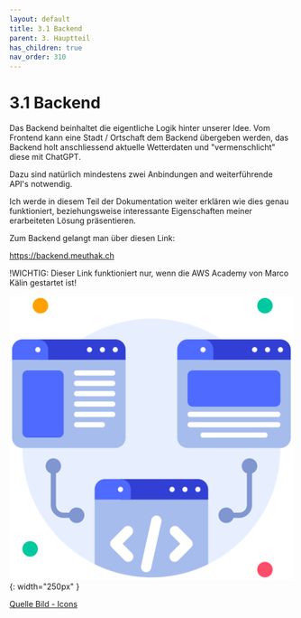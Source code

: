 ```yaml
---
layout: default
title: 3.1 Backend
parent: 3. Hauptteil
has_children: true
nav_order: 310
---
```


# 3.1 Backend

Das Backend beinhaltet die eigentliche Logik hinter unserer Idee. 
Vom Frontend kann eine Stadt / Ortschaft dem Backend übergeben werden, das Backend holt anschliessend aktuelle Wetterdaten und "vermenschlicht" diese mit ChatGPT.

Dazu sind natürlich mindestens zwei Anbindungen and weiterführende API's notwendig.

Ich werde in diesem Teil der Dokumentation weiter erklären wie dies genau funktioniert, beziehungsweise interessante Eigenschaften meiner erarbeiteten Lösung präsentieren.

Zum Backend gelangt man über diesen Link:

<https://backend.meuthak.ch>

!WICHTIG: Dieser Link funktioniert nur, wenn die AWS Academy von Marco Kälin gestartet ist!

![Backend](../ressources/icons/backend.png){: width="250px" }

[Quelle Bild - Icons](../anhang/600-quellen.html#64-icons)
